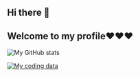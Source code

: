 ## Hi there 👋

## Welcome to my profile:heart::heart::heart:

![My GitHub stats](https://github-readme-stats.vercel.app/api?username=LaberBris&show_icons=true&theme=radical)

[![My coding data](https://github-readme-stats.vercel.app/api/top-langs/?username=LaberBris&theme=radical)](https://github.com/LaberBris/LaberBris/)


<!--
**LaberBris/LaberBris** is a ✨ _special_ ✨ repository because its `README.md` (this file) appears on your GitHub profile.

Here are some ideas to get you started:

- 🔭 I’m currently working on ...
- 🌱 I’m currently learning ...
- 👯 I’m looking to collaborate on ...
- 🤔 I’m looking for help with ...
- 💬 Ask me about ...
- 📫 How to reach me: ...
- 😄 Pronouns: ...
- ⚡ Fun fact: ...
-->
